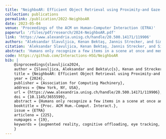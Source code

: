 ```yaml
---
title: "NeighboAR: Efficient Object Retrieval using Proximity-and Gaze-based Object Grouping with an AR System"
collection: publications
permalink: /publication/2022-NeighboAR
date: 2023-05-04
venue: 'Proceedings of the ACM on Human-Computer Interaction (ETRA)'
paperurl: '/files/pdf/research/2024-NeighboAR.pdf'
link: 'https://www.alexandria.unisg.ch/handle/20.500.14171/119906' 
authors: "Aleksandar Slavuljica, Kenan Bektaş, Jannis Strecker, and Simon Mayer"
citation: 'Aleksandar Slavuljica, Kenan Bektaş, Jannis Strecker, and Simon Mayer. 2024. NeighboAR: Efficient Object Retrieval using Proximity- and Gaze-based Object Grouping with an AR System. Proc. ACM Hum.-Comput. Interact. 8, ETRA, Article 225 (May 2024), 19 pages. https://doi.org/10.1145/3655599'
abstract: 'Humans only recognize a few items in a scene at once and memorize three to seven items in the short term. Such limitations can be mitigated using cognitive offloading (e.g., sticky notes, digital reminders). We studied whether a gaze-enabled Augmented Reality (AR) system could facilitate cognitive offloading and improve object retrieval performance. To this end, we developed NeighboAR, which detects objects in a user's surroundings and generates a graph that stores object proximity relationships and user's gaze dwell times for each object. In a controlled experiment, we asked N=17 participants to inspect randomly distributed objects and later recall the position of a given target object. Our results show that displaying the target together with the proximity object with the longest user gaze dwell time helps recalling the position of the target. Specifically, NeighboAR significantly reduces the retrieval time by 33%, number of errors by 71%, and perceived workload by 10%.'
code: https://github.com/Interactions-HSG/NeighboAR
bib: |
    @inproceedings{slavuljica2024,
    author = {Slavuljica, Aleksandar and Bekta\c{s}, Kenan and Strecker, Jannis and Mayer, Simon},
    title = {NeighboAR: Efficient Object Retrieval using Proximity-and Gaze-based Object Grouping with an AR System},
    year = {2024},
    publisher = {Association for Computing Machinery},
    address = {New York, NY, USA},
    url = {https://www.alexandria.unisg.ch/handle/20.500.14171/119906},
    doi = {10.1145/3655599},
    abstract = {Humans only recognize a few items in a scene at once and memorize three to seven items in the short term. Such limitations can be mitigated using cognitive offloading (e.g., sticky notes, digital reminders). We studied whether a gaze-enabled Augmented Reality (AR) system could facilitate cognitive offloading and improve object retrieval performance. To this end, we developed NeighboAR, which detects objects in a user's surroundings and generates a graph that stores object proximity relationships and user's gaze dwell times for each object. In a controlled experiment, we asked N=17 participants to inspect randomly distributed objects and later recall the position of a given target object. Our results show that displaying the target together with the proximity object with the longest user gaze dwell time helps recalling the position of the target. Specifically, NeighboAR significantly reduces the retrieval time by 33%, number of errors by 71%, and perceived workload by 10%.},
    booktitle = {Proc. ACM Hum.-Comput. Interact.},
    issue = {ETRA}
    articleno = {225},
    numpages = {19},
    keywords = {augmented reality, cognitive offloading, eye tracking, object detection,human augmentation, mixed reality, working memory, visual search},
    }
---
```


